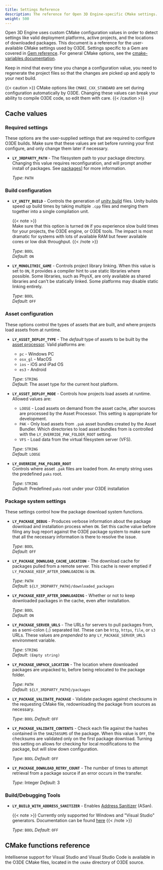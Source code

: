 ```yaml
---
title: Settings Reference
description: The reference for Open 3D Engine-specific CMake settings.
weight: 500
---
```


Open 3D Engine uses custom CMake configuration values in order to detect settings like valid deployment platforms, active projects, and the locations of downloaded packages. This document is a reference for the user-available CMake settings used by O3DE. Settings specific to a Gem are covered in [Gem reference](/docs/user-guide/gems/reference). For general CMake options, see the [cmake-variables documentation](https://cmake.org/cmake/help/v3.18/manual/cmake-variables.7.html).

Keep in mind that every time you change a configuration value, you need to regenerate the project files so that the changes are picked up and apply to your next build.

{{< caution >}}
CMake options like `CMAKE_CXX_STANDARD` are set during configuration automatically by O3DE. Changing these values can break your ability to compile O3DE code, so edit them with care.
{{< /caution >}}

## Cache values

### Required settings

These options are the user-supplied settings that are required to configure O3DE builds. Make sure that these values are set before running your first configure, and only change them later if necessary.

* **`LY_3RDPARTY_PATH`** - The filesystem path to your package directory. Changing this value requires reconfiguration, and will prompt another install of packages. See [packages](./packages.md)] for more information.
  
  *Type*: `PATH`

### Build configuration

* **`LY_UNITY_BUILD`** - Controls the generation of [unity build](https://cmake.org/cmake/help/latest/prop_tgt/UNITY_BUILD.html) files. Unity builds speed up build times by taking multiple `.cpp` files and merging them together into a single compilation unit.

  {{< note >}}  
  Make sure that this option is turned `ON` if you experience slow build times for your projects, the O3DE engine, or O3DE tools. The impact is most dramatic for systems with lots of available RAM but fewer available cores or low disk throughput.
  {{< /note >}}  

  *Type*: `BOOL`  
  *Default*: `ON`
* **`LY_MONOLITHIC_GAME`** - Controls project library linking. When this value is set to `ON`, it provides a compiler hint to use static libraries where possible. Some libraries, such as PhysX, are only available as shared libraries and can't be statically linked. Some platforms may disable static linking entirely.

  *Type*: `BOOL`  
  *Default*: `OFF`

### Asset configuration

These options control the types of assets that are built, and where projects load assets from at runtime.

* **`LY_ASSET_DEPLOY_TYPE`** - The *default* type of assets to be built by the [asset processor](/docs/user-guide/assets/pipeline/processor/). Valid platforms are:
  * `pc` - Windows PC
  * `osx_gl` - MacOS
  * `ios` - iOS and iPad OS
  * `es3` - Android
  
  *Type*: `STRING`  
  *Default*: The asset type for the current host platform.

* **`LY_ASSET_DEPLOY_MODE`** - Controls how projects load assets at runtime. Allowed values are:  
  * `LOOSE` - Load assets on demand from the asset cache, after sources are processed by the Asset Processor. This setting is appropriate for development.
  * `PAK` - Only load assets from `.pak` asset bundles created by the Asset Bundler. Which directories to load asset bundles from is controlled with the `LY_OVERRIDE_PAK_FOLDER_ROOT` setting.
  * `VFS` - Load data from the virtual filesystem server (VFS).
  
  *Type*: `STRING`  
  *Default*: `LOOSE`

* **`LY_OVERRIDE_PAK_FOLDER_ROOT`**  
Controls where asset `.pak` files are loaded from. An empty string uses the predefined `paks` root.  

  *Type*: `STRING`  
  *Default*: Predefined `paks` root under your O3DE installation

### Package system settings

These settings control how the package download system functions.

* **`LY_PACKAGE_DEBUG`** - Produces verbose information about the package download and installation process when `ON`. Set this cache value before filing any bug report against the O3DE package system to make sure that all the necessary information is there to resolve the issue.

  *Type*: `BOOL`  
  *Default*: `OFF`

* **`LY_PACKAGE_DOWNLOAD_CACHE_LOCATION`** - The download cache for packages pulled from a remote server. This cache is never emptied if `LY_PACKAGE_KEEP_AFTER_DOWNLOADING` is `ON`.

  *Type*: `PATH`  
  *Default*: `${LY_3RDPARTY_PATH}/downloaded_packages`

* **`LY_PACKAGE_KEEP_AFTER_DOWNLOADING`** - Whether or not to keep downloaded packages in the cache, even after installation.

  *Type*: `BOOL`  
  *Default*: `ON`

* **`LY_PACKAGE_SERVER_URLS`** - The URLs for servers to pull packages from, as a semi-colon (`;`) separated list. These can be `http`, `https`, `file`, or `s3` URLs. These values are _prepended_ to any `LY_PACKAGE_SERVER_URLS` environment variable.

  *Type*: `STRING`  
  *Default*: `(Empty string)`

* **`LY_PACKAGE_UNPACK_LOCATION`** - The location where downloaded packages are unpacked to, before being relocated to the package folder.

  *Type*: `PATH`  
  *Default*: `${LY_3RDPARTY_PATH}/packages`

* **`LY_PACKAGE_VALIDATE_PACKAGE`** - Validate packages against checksums in the requesting CMake file, redownloading the package from sources as necessary.

  *Type*: `BOOL`
  *Default*: `OFF`

* **`LY_PACKAGE_VALIDATE_CONTENTS`** - Check each file against the hashes contained in the `SHA256SUMS` of the package. When this value is `OFF`, the checksums are validated only on the first package download. Turning this setting on allows for checking for local modifications to the package, but will slow down configuration.

  *Type*: `BOOL`
  *Default*: `OFF`

* **`LY_PACKAGE_DOWNLOAD_RETRY_COUNT`** - The number of times to attempt retrieval from a package source if an error occurs in the transfer.

  *Type*: Integer
  *Default*: 3

### Build/Debugging Tools

* **`LY_BUILD_WITH_ADDRESS_SANITIZER`** - Enables [Address Sanitizer](https://en.wikipedia.org/wiki/AddressSanitizer) (ASan).

  {{< note >}}
  Currently only supported for Windows and "Visual Studio" generators. Documentation can be found [here](https://docs.microsoft.com/en-us/cpp/sanitizers/asan?view=msvc-160)
  {{< /note >}}

  *Type*: `BOOL`
  *Default*: `OFF`

<!-- 
  TODO: Platform-specific settings - should they go here, on the platform pages, or somewhere else entirely (like in the reference appendix?)
-->

## CMake functions reference

Intellisense support for Visual Studio and Visual Studio Code is available in the O3DE CMake files, located in the `cmake` directory of O3DE source.
